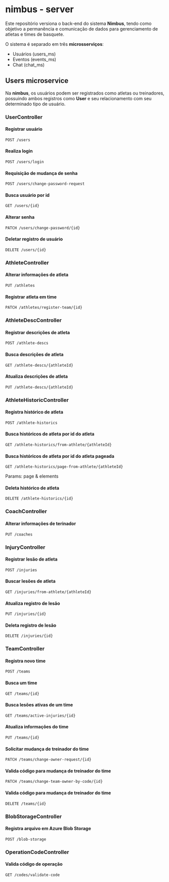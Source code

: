 
# nimbus - server

Este repositório versiona o back-end do sistema **Nimbus**, tendo como objetivo a permanência e comunicação de dados para gerenciamento de atletas e times de basquete.

O sistema é separado em três **microsserviços**: 
- Usuários (users_ms)
- Eventos (events_ms)
- Chat (chat_ms)

## Users microservice

Na **nimbus**, os usuários podem ser registrados como atletas ou treinadores, possuindo ambos registros como **User** e seu relacionamento com seu determinado tipo de usuário.
### UserController

#### Registrar usuário
```http
POST /users
```

#### Realiza login
```http
POST /users/login
```

#### Requisição de mudança de senha
```http
POST /users/change-password-request
```

#### Busca usuário por id
```http
GET /users/{id}
```

#### Alterar senha
```http
PATCH /users/change-password/{id}
```

#### Deletar registro de usuário
```http
DELETE /users/{id}
```

### AthleteController

#### Alterar informações de atleta
```http
PUT /athletes
```

#### Registrar atleta em time
```http
PATCH /athletes/register-team/{id}
```

### AthleteDescController

#### Registrar descrições de atleta
```http
POST /athlete-descs
```

#### Busca descrições de atleta
```http
GET /athlete-descs/{athleteId}
```

#### Atualiza descrições de atleta
```http
PUT /athlete-descs/{athleteId}
```

### AthleteHistoricController

#### Registra histórico de atleta
```http
POST /athlete-historics
```

#### Busca históricos de atleta por id do atleta
```http
GET /athlete-historics/from-athlete/{athleteId}
```

#### Busca históricos de atleta por id do atleta pageada
```http
GET /athlete-historics/page-from-athlete/{athleteId}
```
Params: page & elements

#### Deleta histórico de atleta
```http
DELETE /athlete-historics/{id}
```

### CoachController

#### Alterar informações de terinador
```http
PUT /coaches
```

### InjuryController

#### Registrar lesão de atleta
```http
POST /injuries
```

#### Buscar lesões de atleta
```http
GET /injuries/from-athlete/{athleteId}
```

#### Atualiza registro de lesão
```http
PUT /injuries/{id}
```

#### Deleta registro de lesão
```http
DELETE /injuries/{id}
```

### TeamController

#### Registra novo time
```http
POST /teams
```

#### Busca um time
```http
GET /teams/{id}
```

#### Busca lesões ativas de um time
```http
GET /teams/active-injuries/{id}
```

#### Atualiza informações do time
```http
PUT /teams/{id}
```

#### Solicitar mudança de treinador do time
```http
PATCH /teams/change-owner-request/{id}
```

#### Valida código para mudança de treinador do time
```http
PATCH /teams/change-team-owner-by-code/{id}
```

#### Valida código para mudança de treinador do time
```http
DELETE /teams/{id}
```

### BlobStorageController

#### Registra arquivo em Azure Blob Storage
```http
POST /blob-storage
```

### OperationCodeController

#### Valida código de operação
```http
GET /codes/validate-code
```
